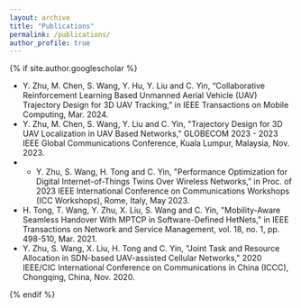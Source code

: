 ```yaml
---
layout: archive
title: "Publications"
permalink: /publications/
author_profile: true
---
```


{% if site.author.googlescholar %}
  
* Y. Zhu, M. Chen, S. Wang, Y. Hu, Y. Liu and C. Yin, “Collaborative Reinforcement Learning Based Unmanned Aerial Vehicle (UAV) Trajectory Design for 3D UAV Tracking,” in IEEE Transactions on Mobile Computing, Mar. 2024.
* Y. Zhu, M. Chen, S. Wang, Y. Liu and C. Yin, "Trajectory Design for 3D UAV Localization in UAV Based Networks," GLOBECOM 2023 - 2023 IEEE Global Communications Conference, Kuala Lumpur, Malaysia, Nov. 2023.
* * Y. Zhu, S. Wang, H. Tong and C. Yin, "Performance Optimization for Digital Internet-of-Things Twins Over Wireless Networks," in Proc. of 2023 IEEE International Conference on Communications Workshops (ICC Workshops), Rome, Italy, May 2023. 
* H. Tong, T. Wang, Y. Zhu, X. Liu, S. Wang and C. Yin, "Mobility-Aware Seamless Handover With MPTCP in Software-Defined HetNets," in IEEE Transactions on Network and Service Management, vol. 18, no. 1, pp. 498-510, Mar. 2021.
* Y. Zhu, S. Wang, X. Liu, H. Tong and C. Yin, "Joint Task and Resource Allocation in SDN-based UAV-assisted Cellular Networks," 2020 IEEE/CIC International Conference on Communications in China (ICCC), Chongqing, China, Nov. 2020.
 
{% endif %}




